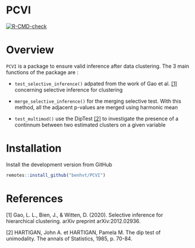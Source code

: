 # PCVI
  <!-- badges: start -->
  [![R-CMD-check](https://github.com/benhvt/PCVI/workflows/R-CMD-check/badge.svg)](https://github.com/benhvt/PCVI/actions)
  <!-- badges: end -->

# Overview 

`PCVI` is a package to ensure valid inference after data clustering. The 3 main functions of the package are :

* `test_selective_inference()`  adpated from the work of Gao et al. [[1]](#1) concerning selective inference for clustering 

* `merge_selective_inference()` for the merging selective test. With this method, all the adjacent p-values are merged using harmonic mean 

* `test_multimod()` use the DipTest [[2]](#2) to investigate the presence of a continnum between two estimated clusters on a given variable 

# Installation

Install the development version from GitHub

```r 
remotes::install_github("benhvt/PCVI")
```

# References
<a id="1">[1]</a> 
Gao, L. L., Bien, J., & Witten, D. (2020). Selective inference for hierarchical clustering. arXiv preprint arXiv:2012.02936.

<a id="2">[2]</a>
HARTIGAN, John A. et HARTIGAN, Pamela M. The dip test of unimodality. The annals of Statistics, 1985, p. 70-84.
